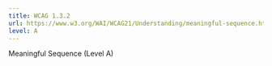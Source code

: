 ```yaml
---
title: WCAG 1.3.2
url: https://www.w3.org/WAI/WCAG21/Understanding/meaningful-sequence.html
level: A
---
```

Meaningful Sequence (Level A)
